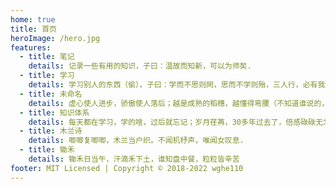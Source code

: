 ```yaml
---
home: true
title: 首页
heroImage: /hero.jpg
features:
  - title: 笔记
    details: 记录一些有用的知识，子曰：温故而知新，可以为师矣.
  - title: 学习
    details: 学习别人的东西（偷），子曰：学而不思则罔，思而不学则殆，三人行，必有我师焉。择其善者而从之，其不善者而改之.
  - title: 未命名
    details: 虚心使人进步，骄傲使人落后；越是成熟的稻穗，越懂得弯腰（不知道谁说的，感觉没啥道理）.
  - title: 知识体系
    details: 每天都在学习，学的啥，过后就忘记；岁月荏苒，30多年过去了，倍感碌碌无为.
  - title: 木兰诗
    details: 唧唧复唧唧，木兰当户织。不闻机杼声，唯闻女叹息. 
  - title: 锄禾
    details: 锄禾日当午，汗滴禾下土，谁知盘中餐，粒粒皆辛苦
footer: MIT Licensed | Copyright © 2018-2022 wghe110
---
```

